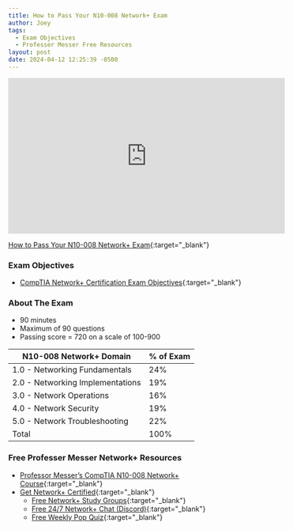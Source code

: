 ```yaml
---
title: How to Pass Your N10-008 Network+ Exam
author: Joey
tags:
  - Exam Objectives
  - Professer Messer Free Resources
layout: post
date: 2024-04-12 12:25:39 -0500
---
```


<div class="container">
  <iframe class="responsive-iframe" width="560" height="315" src="https://www.youtube.com/embed/As6g6IXcVa4?si=mna69wE9ojEn2xcR" title="YouTube video player" frameborder="0" allow="accelerometer; autoplay; clipboard-write; encrypted-media; gyroscope; picture-in-picture; web-share" referrerpolicy="strict-origin-when-cross-origin" allowfullscreen></iframe>
</div>

[How to Pass Your N10-008 Network+ Exam](https://www.professormesser.com/?p=624592){:target="_blank"}

### Exam Objectives
- [CompTIA Network+
Certification Exam
Objectives](https://comptiacdn.azureedge.net/webcontent/docs/default-source/exam-objectives/comptia-network-n10-008-exam-objectives-(6-0)c957f67ed91745c2945fe9e971c7bfbe.pdf?sfvrsn=f940b302_2){:target="_blank"}
<!-- [How to Pass Your N10-008 Network+ Exam](https://www.youtube.com/watch?v=As6g6IXcVa4&list=PLG49S3nxzAnlCJiCrOYuRYb6cne864a7G&index=1&pp=iAQB){:target="_blank"} -->

### About The Exam
- 90 minutes
- Maximum of 90 questions
- Passing score = 720 on a scale of 100-900

| N10-008 Network+ Domain          | % of Exam |
|----------------------------------|-----------|
| 1.0 - Networking Fundamentals    | 24%       |
| 2.0 - Networking Implementations | 19%       |
| 3.0 - Network Operations         | 16%       |
| 4.0 - Network Security           | 19%       |
| 5.0 - Network Troubleshooting    | 22%       |
| Total                            | 100%      |

### Free Professer Messer Network+ Resources
- [Professor Messer’s CompTIA N10-008 Network+ Course](https://www.professormesser.com/network-plus/n10-008/n10-008-video/n10-008-training-course/){:target="_blank"}
- [Get Network+ Certified](https://www.professormesser.com/get-network-plus-certified/){:target="_blank"} 
  - [Free Network+ Study Groups](https://www.professormesser.com/network-plus/n10-008/n10-008-study-group/n10-008-network-study-group-replay/){:target="_blank"}
  - [Free 24/7 Network+ Chat (Discord)](https://www.professormesser.com/discord){:target="_blank"}
  - [Free Weekly Pop Quiz](https://www.professormesser.com/join-my-pop-quiz-mailing-lists/){:target="_blank"}


